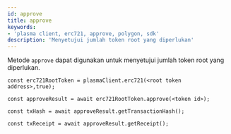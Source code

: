 ```yaml
---
id: approve
title: approve
keywords:
- 'plasma client, erc721, approve, polygon, sdk'
description: 'Menyetujui jumlah token root yang diperlukan'
---
```


Metode `approve` dapat digunakan untuk menyetujui jumlah token root yang diperlukan.

```
const erc721RootToken = plasmaClient.erc721(<root token address>,true);

const approveResult = await erc721RootToken.approve(<token id>);

const txHash = await approveResult.getTransactionHash();

const txReceipt = await approveResult.getReceipt();

```
